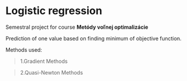 # Logistic regression 

Semestral project for course **Metódy voľnej optimalizácie**

Prediction of one value based on finding minimum of objective function.

Methods used:
>1.Gradient Methods

>2.Quasi-Newton Methods




